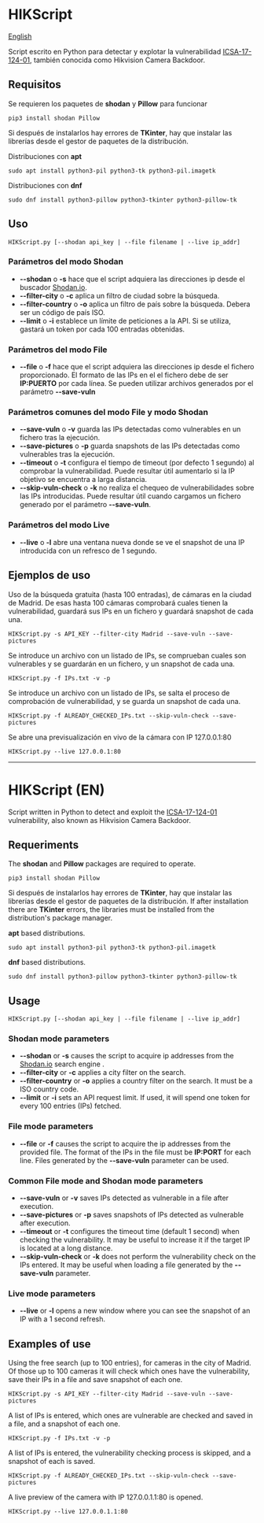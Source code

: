 # HIKScript
[English](#hikscript-en)

Script escrito en Python para detectar y explotar la vulnerabilidad [ICSA-17-124-01](https://us-cert.cisa.gov/ics/advisories/ICSA-17-124-01), también conocida como Hikvision Camera Backdoor.
## Requisitos
Se requieren los paquetes de **shodan** y **Pillow** para funcionar
```
pip3 install shodan Pillow
```
Si después de instalarlos hay errores de **TKinter**, hay que instalar las librerías desde el gestor de paquetes de la distribución. 

Distribuciones con **apt**
```
sudo apt install python3-pil python3-tk python3-pil.imagetk
```
Distribuciones con **dnf**
```
sudo dnf install python3-pillow python3-tkinter python3-pillow-tk
```


## Uso
```
HIKScript.py [--shodan api_key | --file filename | --live ip_addr]
```
### Parámetros del modo Shodan
- **--shodan** o **-s** hace que el script adquiera las direcciones ip desde el buscador [Shodan.io](https://www.shodan.io/).
- **--filter-city** o **-c** aplica un filtro de ciudad sobre la búsqueda.
- **--filter-country** o **-o** aplica un filtro de país sobre la búsqueda. Debera ser un código de país ISO.
- **--limit** o **-i** establece un límite de peticiones a la API. Si se utiliza, gastará un token por cada 100 entradas obtenidas.
### Parámetros del modo File
- **--file** o **-f** hace que el script adquiera las direcciones ip desde el fichero proporcionado. El formato de las IPs en el el fichero debe de ser **IP:PUERTO** por cada línea. Se pueden utilizar archivos generados por el parámetro **--save-vuln**
### Parámetros comunes del modo File y modo Shodan
- **--save-vuln** o **-v** guarda las IPs detectadas como vulnerables en un fichero tras la ejecución.
- **--save-pictures** o **-p** guarda snapshots de las IPs detectadas como vulnerables tras la ejecución.
- **--timeout** o **-t** configura el tiempo de timeout (por defecto 1 segundo) al comprobar la vulnerabilidad. Puede resultar útil aumentarlo si la IP objetivo se encuentra a larga distancia.
- **--skip-vuln-check** o **-k** no realiza el chequeo de vulnerabilidades sobre las IPs introducidas. Puede resultar útil cuando cargamos un fichero generado por el parámetro **--save-vuln**.
### Parámetros del modo Live
- **--live** o **-l** abre una ventana nueva donde se ve el snapshot de una IP introducida con un refresco de 1 segundo.

## Ejemplos de uso
Uso de la búsqueda gratuita (hasta 100 entradas), de cámaras en la ciudad de Madrid. De esas hasta 100 cámaras comprobará cuales tienen la vulnerabilidad, guardará sus IPs en un fichero y guardará snapshot de cada una.
```
HIKScript.py -s API_KEY --filter-city Madrid --save-vuln --save-pictures
```
Se introduce un archivo con un listado de IPs, se comprueban cuales son vulnerables y se guardarán en un fichero, y un snapshot de cada una.
```
HIKScript.py -f IPs.txt -v -p
```
Se introduce un archivo con un listado de IPs, se salta el proceso de comprobación de vulnerabilidad, y se guarda un snapshot de cada una.
```
HIKScript.py -f ALREADY_CHECKED_IPs.txt --skip-vuln-check --save-pictures
```
Se abre una previsualización en vivo de la cámara con IP 127.0.0.1:80
```
HIKScript.py --live 127.0.0.1:80
```

---
# HIKScript (EN)
Script written in Python to detect and exploit the [ICSA-17-124-01](https://us-cert.cisa.gov/ics/advisories/ICSA-17-124-01) vulnerability, also known as Hikvision Camera Backdoor.
## Requeriments
The **shodan** and **Pillow** packages are required to operate.
```
pip3 install shodan Pillow
```
Si después de instalarlos hay errores de **TKinter**, hay que instalar las librerías desde el gestor de paquetes de la distribución. 
If after installation there are **TKinter** errors, the libraries must be installed from the distribution's package manager.

**apt** based distributions.
```
sudo apt install python3-pil python3-tk python3-pil.imagetk
```
**dnf** based distributions.
```
sudo dnf install python3-pillow python3-tkinter python3-pillow-tk
```

## Usage
```
HIKScript.py [--shodan api_key | --file filename | --live ip_addr]
```
### Shodan mode parameters
- **--shodan** or **-s** causes the script to acquire ip addresses from the [Shodan.io](https://www.shodan.io/) search engine .
- **--filter-city** or **-c** applies a city filter on the search.
- **--filter-country** or **-o** applies a country filter on the search. It must be a ISO country code.
- **--limit** or **-i** sets an API request limit. If used, it will spend one token for every 100 entries (IPs) fetched.
### File mode parameters
- **--file** or **-f** causes the script to acquire the ip addresses from the provided file. The format of the IPs in the file must be **IP:PORT** for each line. Files generated by the **--save-vuln** parameter can be used.
### Common File mode and Shodan mode parameters
- **--save-vuln** or **-v** saves IPs detected as vulnerable in a file after execution.
- **--save-pictures** or **-p** saves snapshots of IPs detected as vulnerable after execution.
- **--timeout** or **-t** configures the timeout time (default 1 second) when checking the vulnerability. It may be useful to increase it if the target IP is located at a long distance.
- **--skip-vuln-check** or **-k** does not perform the vulnerability check on the IPs entered. It may be useful when loading a file generated by the **--save-vuln** parameter.
### Live mode parameters
- **--live** or **-l** opens a new window where you can see the snapshot of an IP with a 1 second refresh.

## Examples of use
Using the free search (up to 100 entries), for cameras in the city of Madrid. Of those up to 100 cameras it will check which ones have the vulnerability, save their IPs in a file and save snapshot of each one.
```
HIKScript.py -s API_KEY --filter-city Madrid --save-vuln --save-pictures
```
A list of IPs is entered, which ones are vulnerable are checked and saved in a file, and a snapshot of each one.
```
HIKScript.py -f IPs.txt -v -p
```
A list of IPs is entered, the vulnerability checking process is skipped, and a snapshot of each is saved.
```
HIKScript.py -f ALREADY_CHECKED_IPs.txt --skip-vuln-check --save-pictures
```
A live preview of the camera with IP 127.0.0.1.1:80 is opened.
```
HIKScript.py --live 127.0.0.1.1:80
```

